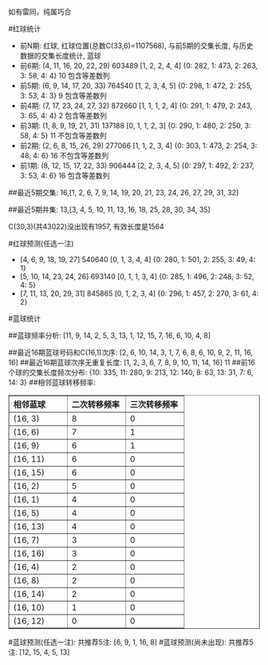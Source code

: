 <!-- 
.. title: 双色球2010107期(2010-09-14)数据分析报告
.. slug: slott-2010107-2010-09-14-report
.. date: 2010-09-15 08:00:00 UTC+08:00
.. tags: Lottery
.. link: 
.. description: 
.. type: text
-->

如有雷同，纯属巧合

<!-- TEASER_END-->

#红球统计

- 前N期: 红球, 红球位置(总数C(33,6)=1107568), 与前5期的交集长度, 与历史数据的交集长度统计, 蓝球
- 前6期: (4, 11, 16, 20, 22, 29) 603489 [1, 2, 2, 4, 4] {0: 282, 1: 473, 2: 263, 3: 58, 4: 4} 10 包含等差数列
- 前5期: (6, 9, 14, 17, 20, 33) 764540 [1, 2, 3, 4, 5] {0: 298, 1: 472, 2: 255, 3: 53, 4: 3} 9 包含等差数列
- 前4期: (7, 17, 23, 24, 27, 32) 872660 [1, 1, 1, 2, 4] {0: 291, 1: 479, 2: 243, 3: 65, 4: 4} 2 包含等差数列
- 前3期: (1, 8, 9, 19, 21, 31) 137188 [0, 1, 1, 2, 3] {0: 290, 1: 480, 2: 250, 3: 58, 4: 5} 11 不包含等差数列
- 前2期: (2, 6, 8, 15, 26, 29) 277066 [1, 1, 2, 3, 4] {0: 303, 1: 473, 2: 254, 3: 48, 4: 6} 16 不包含等差数列
- 前1期: (8, 12, 15, 17, 22, 33) 906444 [2, 2, 3, 4, 5] {0: 297, 1: 492, 2: 237, 3: 53, 4: 6} 16 包含等差数列

##最近5期交集:
16,[1, 2, 6, 7, 9, 14, 19, 20, 21, 23, 24, 26, 27, 29, 31, 32]

##最近5期并集:
13,[3, 4, 5, 10, 11, 13, 16, 18, 25, 28, 30, 34, 35]

C(30,3)(共43022)没出现有1957, 
有效长度是1564

#红球预测(任选一注)

- [4, 6, 9, 18, 19, 27] 540640 [0, 1, 3, 4, 4] {0: 280, 1: 501, 2: 255, 3: 49, 4: 1}
- [5, 10, 14, 23, 24, 26] 693140 [0, 1, 1, 3, 4] {0: 285, 1: 496, 2: 248, 3: 52, 4: 5}
- [7, 11, 13, 20, 29, 31] 845865 [0, 1, 2, 3, 4] {0: 296, 1: 457, 2: 270, 3: 61, 4: 2}

#蓝球统计

##蓝球频率分析:
[11, 9, 14, 2, 5, 3, 13, 1, 12, 15, 7, 16, 6, 10, 4, 8]

##最近16期蓝球号码和C(16,1)次序:
[2, 6, 10, 14, 3, 1, 7, 6, 8, 6, 10, 9, 2, 11, 16, 16]
##最近16期蓝球次序无重复长度:
[1, 2, 3, 6, 7, 8, 9, 10, 11, 14, 16] 11
##前16个球的交集长度频次分布:
{10: 335, 11: 280, 9: 213, 12: 140, 8: 63, 13: 31, 7: 6, 14: 3}
##相邻蓝球转移频率:
<table border="1" class="table table-striped dataframe">
  <thead>
    <tr style="text-align: left;">
      <th style="min-width: 100px;">相邻蓝球</th>
      <th style="min-width: 100px;">二次转移频率</th>
      <th style="min-width: 100px;">三次转移频率</th>
    </tr>
  </thead>
  <tbody>
    <tr>
      <td>  (16, 3)</td>
      <td> 8</td>
      <td> 0</td>
    </tr>
    <tr>
      <td>  (16, 6)</td>
      <td> 7</td>
      <td> 1</td>
    </tr>
    <tr>
      <td>  (16, 9)</td>
      <td> 6</td>
      <td> 1</td>
    </tr>
    <tr>
      <td> (16, 11)</td>
      <td> 6</td>
      <td> 0</td>
    </tr>
    <tr>
      <td> (16, 15)</td>
      <td> 6</td>
      <td> 0</td>
    </tr>
    <tr>
      <td>  (16, 2)</td>
      <td> 5</td>
      <td> 0</td>
    </tr>
    <tr>
      <td>  (16, 1)</td>
      <td> 4</td>
      <td> 0</td>
    </tr>
    <tr>
      <td>  (16, 5)</td>
      <td> 4</td>
      <td> 0</td>
    </tr>
    <tr>
      <td> (16, 13)</td>
      <td> 4</td>
      <td> 0</td>
    </tr>
    <tr>
      <td>  (16, 7)</td>
      <td> 3</td>
      <td> 0</td>
    </tr>
    <tr>
      <td> (16, 16)</td>
      <td> 3</td>
      <td> 0</td>
    </tr>
    <tr>
      <td>  (16, 4)</td>
      <td> 2</td>
      <td> 0</td>
    </tr>
    <tr>
      <td>  (16, 8)</td>
      <td> 2</td>
      <td> 0</td>
    </tr>
    <tr>
      <td> (16, 14)</td>
      <td> 2</td>
      <td> 0</td>
    </tr>
    <tr>
      <td> (16, 10)</td>
      <td> 1</td>
      <td> 0</td>
    </tr>
    <tr>
      <td> (16, 12)</td>
      <td> 0</td>
      <td> 0</td>
    </tr>
  </tbody>
</table>
#蓝球预测(任选一注):
共推荐5注: [6, 9, 1, 16, 8]
#蓝球预测(尚未出现):
共推荐5注: [12, 15, 4, 5, 13]

